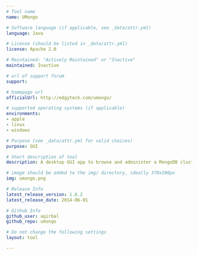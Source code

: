 ```yaml
---
# Tool name
name: UMongo

# Software language (if applicable, see _data/attr.yml)
language: Java

# License (should be listed in _data/attr.yml)
license: Apache 2.0

# Maintained: "Actively Maintained" or "Inactive"
maintained: Inactive

# url of support forum
support: 

# homepage url
officialUrl: http://edgytech.com/umongo/

# supported operating systems (if applicable)
environments:
- apple
- linux
- windows

# Purpose (see _data/attr.yml for valid choices)
purpose: GUI

# Short description of tool
description: A desktop GUI app to browse and administer a MongoDB cluster.

# image should be added to the img/ directory, ideally 370x200px
img: umongo.png

# Release Info
latest_release_version: 1.6.2
latest_release_date: 2014-06-01

# Github Info
github_user: agirbal
github_repo: umongo

# Do not change the following settings
layout: tool

---
```


